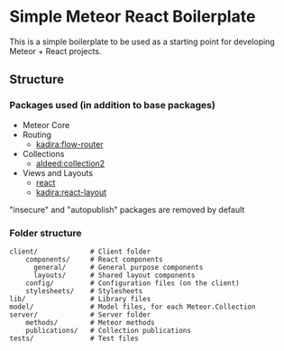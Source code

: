 # Simple Meteor React Boilerplate

This is a simple boilerplate to be used as a starting point for developing Meteor + React projects.

## Structure

### Packages used (in addition to base packages)

* Meteor Core
* Routing
  * [kadira:flow-router](https://github.com/kadirahq/flow-router)
* Collections
  * [aldeed:collection2](https://github.com/aldeed/meteor-collection2)
* Views and Layouts
  * [react](https://github.com/reactjs/react-meteor)
  * [kadira:react-layout](https://github.com/kadirahq/meteor-react-layout)  

 "insecure" and "autopublish" packages are removed by default

### Folder structure

```
client/             # Client folder
    components/     # React components
      general/      # General purpose components
      layouts/      # Shared layout components
    config/         # Configuration files (on the client)
    stylesheets/    # Stylesheets
lib/                # Library files  
model/              # Model files, for each Meteor.Collection
server/             # Server folder
    methods/        # Meteor methods    
    publications/   # Collection publications
tests/              # Test files
```
